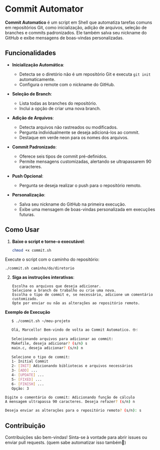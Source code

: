 # Commit Automator

**Commit Automatico** é um script em Shell que automatiza tarefas comuns em repositórios Git, como inicialização, adição de arquivos, seleção de branches e commits padronizados. Ele também salva seu nickname do GitHub e exibe mensagens de boas-vindas personalizadas.

## Funcionalidades

- **Inicialização Automática**:
  - Detecta se o diretório não é um repositório Git e executa `git init` automaticamente.
  - Configura o remote com o nickname do GitHub.
  
- **Seleção de Branch**:
  - Lista todas as branches do repositório.
  - Inclui a opção de criar uma nova branch.

- **Adição de Arquivos**:
  - Detecta arquivos não rastreados ou modificados.
  - Pergunta individualmente se deseja adicioná-los ao commit.
  - Destaque em verde neon para os nomes dos arquivos.

- **Commit Padronizado**:
  - Oferece seis tipos de commit pré-definidos.
  - Permite mensagens customizadas, alertando se ultrapassarem 90 caracteres.

- **Push Opcional**:
  - Pergunta se deseja realizar o push para o repositório remoto.

- **Personalização**:
  - Salva seu nickname do GitHub na primeira execução.
  - Exibe uma mensagem de boas-vindas personalizada em execuções futuras.

## Como Usar

1. **Baixe o script e torne-o executável**:
   ```bash
   chmod +x commit.sh
Execute o script com o caminho do repositório:

    ./commit.sh caminho/do/diretorio

2. **Siga as instruções interativas**:

       Escolha os arquivos que deseja adicionar.
       Selecione a branch de trabalho ou crie uma nova.
       Escolha o tipo de commit e, se necessário, adicione um comentário customizado.
       Opte por enviar ou não as alterações ao repositório remoto.

**Exemplo de Execução**
 ```bash
    $ ./commit.sh ~/meu-projeto

    Olá, Marcello! Bem-vindo de volta ao Commit Automatico. 🤓☝
    
    Selecionando arquivos para adicionar ao commit:
    Makefile, deseja adicionar? (s/n) s
    main.c, deseja adicionar? (s/n) n
    
    Selecione o tipo de commit:
    1- Initial Commit
    2- [INIT] Adicionando bibliotecas e arquivos necessários
    3- [ADD] ...
    4- [UPDATE] ...
    5- [FIXED] ...
    6- [FINISH] ...
    Opção: 3

Digite o comentário do commit: Adicionando função de cálculo
A mensagem ultrapassa 90 caracteres. Deseja refazer? (s/n) n

Deseja enviar as alterações para o repositório remoto? (s/n): s
```

## Contribuição

Contribuições são bem-vindas! Sinta-se à vontade para abrir issues ou enviar pull requests.
(quem sabe automatizar isso também👀)
